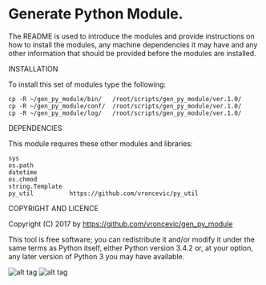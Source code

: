 Generate Python Module.
================================================================================

The README is used to introduce the modules and provide instructions on
how to install the modules, any machine dependencies it may have and any
other information that should be provided before the modules are installed.

INSTALLATION

To install this set of modules type the following:

	cp -R ~/gen_py_module/bin/   /root/scripts/gen_py_module/ver.1.0/
	cp -R ~/gen_py_module/conf/  /root/scripts/gen_py_module/ver.1.0/
	cp -R ~/gen_py_module/log/   /root/scripts/gen_py_module/ver.1.0/

DEPENDENCIES

This module requires these other modules and libraries:

	sys
	os.path
	datetime
	os.chmod
	string.Template
	py_util          https://github.com/vroncevic/py_util

COPYRIGHT AND LICENCE

Copyright (C) 2017 by https://github.com/vroncevic/gen_py_module

This tool is free software; you can redistribute it and/or modify
it under the same terms as Python itself, either Python version 3.4.2 or,
at your option, any later version of Python 3 you may have available.

![alt tag](https://raw.githubusercontent.com/vroncevic/gen_py_module/master/python_logo.png)
![alt tag](https://raw.githubusercontent.com/vroncevic/gen_py_module/master/linux_logo.png)

